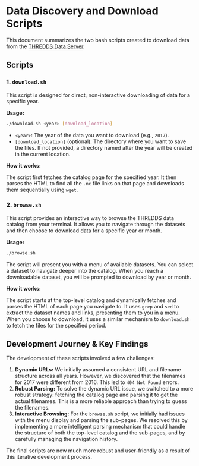 # Data Discovery and Download Scripts

This document summarizes the two bash scripts created to download data from the [THREDDS Data Server](https://thredds.rda.ucar.edu/thredds/catalog/catalog.html).

## Scripts

### 1. `download.sh`

This script is designed for direct, non-interactive downloading of data for a specific year.

**Usage:**

```bash
./download.sh <year> [download_location]
```

*   `<year>`: The year of the data you want to download (e.g., `2017`).
*   `[download_location]` (optional): The directory where you want to save the files. If not provided, a directory named after the year will be created in the current location.

**How it works:**

The script first fetches the catalog page for the specified year. It then parses the HTML to find all the `.nc` file links on that page and downloads them sequentially using `wget`.

### 2. `browse.sh`

This script provides an interactive way to browse the THREDDS data catalog from your terminal. It allows you to navigate through the datasets and then choose to download data for a specific year or month.

**Usage:**

```bash
./browse.sh
```

The script will present you with a menu of available datasets. You can select a dataset to navigate deeper into the catalog. When you reach a downloadable dataset, you will be prompted to download by year or month.

**How it works:**

The script starts at the top-level catalog and dynamically fetches and parses the HTML of each page you navigate to. It uses `grep` and `sed` to extract the dataset names and links, presenting them to you in a menu. When you choose to download, it uses a similar mechanism to `download.sh` to fetch the files for the specified period.

## Development Journey & Key Findings

The development of these scripts involved a few challenges:

1.  **Dynamic URLs:** We initially assumed a consistent URL and filename structure across all years. However, we discovered that the filenames for 2017 were different from 2016. This led to `404 Not Found` errors.
2.  **Robust Parsing:** To solve the dynamic URL issue, we switched to a more robust strategy: fetching the catalog page and parsing it to get the actual filenames. This is a more reliable approach than trying to guess the filenames.
3.  **Interactive Browsing:** For the `browse.sh` script, we initially had issues with the menu display and parsing the sub-pages. We resolved this by implementing a more intelligent parsing mechanism that could handle the structure of both the top-level catalog and the sub-pages, and by carefully managing the navigation history.

The final scripts are now much more robust and user-friendly as a result of this iterative development process.
